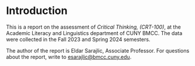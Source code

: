 # Introduction

This is a report on the assessment of *Critical Thinking, (CRT-100)*, at the Academic Literacy and Linguistics department of CUNY BMCC. The data were collected in the Fall 2023 and Spring 2024 semesters.

The author of the report is Eldar Sarajlic, Associate Professor. For questions about the report, write to esarajlic@bmcc.cuny.edu.

```{tableofcontents}
```
